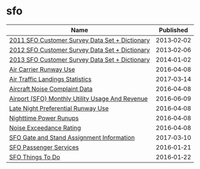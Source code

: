 # sfo

Name | Published
---- | ---------
[2011 SFO Customer Survey Data Set + Dictionary](../datasets/v94x-pf9r.md) | 2013&#x2011;02&#x2011;02
[2012 SFO Customer Survey Data Set + Dictionary](../datasets/ckai-dve4.md) | 2013&#x2011;02&#x2011;06
[2013 SFO Customer Survey Data Set + Dictionary](../datasets/mjr8-p6m5.md) | 2014&#x2011;01&#x2011;02
[Air Carrier Runway Use](../datasets/hatm-btvp.md) | 2016&#x2011;04&#x2011;08
[Air Traffic Landings Statistics](../datasets/fpux-q53t.md) | 2017&#x2011;03&#x2011;14
[Aircraft Noise Complaint Data](../datasets/q3xd-hfi8.md) | 2016&#x2011;04&#x2011;08
[Airport (SFO) Monthly Utility Usage And Revenue](../datasets/jzyy-jx2t.md) | 2016&#x2011;06&#x2011;09
[Late Night Preferential Runway Use](../datasets/42ye-cb9x.md) | 2016&#x2011;04&#x2011;08
[Nighttime Power Runups](../datasets/aqb8-9r2r.md) | 2016&#x2011;04&#x2011;08
[Noise Exceedance Rating](../datasets/5m6g-bqm4.md) | 2016&#x2011;04&#x2011;08
[SFO Gate and Stand Assignment Information](../datasets/chfu-j7tc.md) | 2017&#x2011;03&#x2011;10
[SFO Passenger Services](../datasets/2978-keq4.md) | 2016&#x2011;01&#x2011;21
[SFO Things To Do](../datasets/y7d5-5crz.md) | 2016&#x2011;01&#x2011;22

